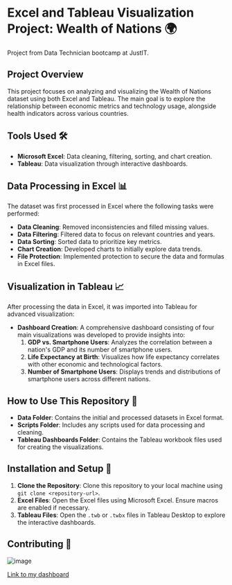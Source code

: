 # Excel and Tableau Visualization Project: Wealth of Nations 🌍

Project from Data Technician bootcamp at JustIT. 

## Project Overview
This project focuses on analyzing and visualizing the Wealth of Nations dataset using both Excel and Tableau. The main goal is to explore the relationship between economic metrics and technology usage, alongside health indicators across various countries.

## Tools Used 🛠️
- **Microsoft Excel**: Data cleaning, filtering, sorting, and chart creation.
- **Tableau**: Data visualization through interactive dashboards.

## Data Processing in Excel 📊
The dataset was first processed in Excel where the following tasks were performed:
- **Data Cleaning**: Removed inconsistencies and filled missing values.
- **Data Filtering**: Filtered data to focus on relevant countries and years.
- **Data Sorting**: Sorted data to prioritize key metrics.
- **Chart Creation**: Developed charts to initially explore data trends.
- **File Protection**: Implemented protection to secure the data and formulas in Excel files.

## Visualization in Tableau 📈
After processing the data in Excel, it was imported into Tableau for advanced visualization:
- **Dashboard Creation**: A comprehensive dashboard consisting of four main visualizations was developed to provide insights into:
  1. **GDP vs. Smartphone Users**: Analyzes the correlation between a nation's GDP and its number of smartphone users.
  2. **Life Expectancy at Birth**: Visualizes how life expectancy correlates with other economic and technological factors.
  3. **Number of Smartphone Users**: Displays trends and distributions of smartphone users across different nations.

## How to Use This Repository 📝
- **Data Folder**: Contains the initial and processed datasets in Excel format.
- **Scripts Folder**: Includes any scripts used for data processing and cleaning.
- **Tableau Dashboards Folder**: Contains the Tableau workbook files used for creating the visualizations.

## Installation and Setup 🔧
1. **Clone the Repository**: Clone this repository to your local machine using `git clone <repository-url>`.
2. **Excel Files**: Open the Excel files using Microsoft Excel. Ensure macros are enabled if necessary.
3. **Tableau Files**: Open the `.twb` or `.twbx` files in Tableau Desktop to explore the interactive dashboards.

## Contributing 🤝

![image](https://github.com/heyysusan/Excel-Tableau-for-Wealth-of-nations-dataset-project/assets/168830084/16756491-7d32-47ce-b57e-b54fbbf5b0bd)

[Link to my dashboard](https://public.tableau.com/app/profile/susan.olaniyan/viz/TheWealthofNationsData/Dashboard1)
